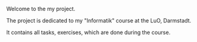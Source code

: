 Welcome to the my project.

The project is dedicated to my "Informatik" course at the LuO, Darmstadt.

It contains all tasks, exercises, which are done during the course.

